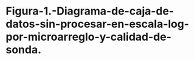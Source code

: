 # Figura-1.-Diagrama-de-caja-de-datos-sin-procesar-en-escala-log-por-microarreglo-y-calidad-de-sonda.